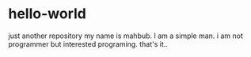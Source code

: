 # hello-world
just another repository
my name is mahbub.
I am a simple man. 
i am not programmer but interested programing.
that's it..
